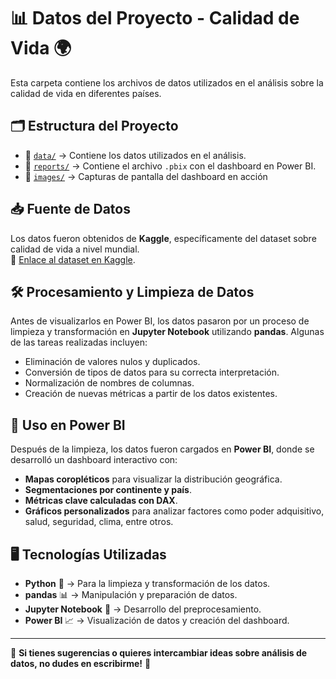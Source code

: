 # 📊 Datos del Proyecto - Calidad de Vida 🌍

Esta carpeta contiene los archivos de datos utilizados en el análisis sobre la calidad de vida en diferentes países.

## 🗂️ Estructura del Proyecto
- 📁 [`data/`](data/) → Contiene los datos utilizados en el análisis.
- 📁 [`reports/`](reports/) → Contiene el archivo `.pbix` con el dashboard en Power BI.
- 📁 [`images/`](images/) → Capturas de pantalla del dashboard en acción

## 📥 Fuente de Datos
Los datos fueron obtenidos de **Kaggle**, específicamente del dataset sobre calidad de vida a nivel mundial.  
📌 [Enlace al dataset en Kaggle](https://www.kaggle.com/datasets/ahmedmohamed2003/quality-of-life-for-each-country).

## 🛠️ Procesamiento y Limpieza de Datos
Antes de visualizarlos en Power BI, los datos pasaron por un proceso de limpieza y transformación en **Jupyter Notebook** utilizando **pandas**. Algunas de las tareas realizadas incluyen:
- Eliminación de valores nulos y duplicados.
- Conversión de tipos de datos para su correcta interpretación.
- Normalización de nombres de columnas.
- Creación de nuevas métricas a partir de los datos existentes.

## 🚀 Uso en Power BI
Después de la limpieza, los datos fueron cargados en **Power BI**, donde se desarrolló un dashboard interactivo con:
- **Mapas coropléticos** para visualizar la distribución geográfica.
- **Segmentaciones por continente y país**.
- **Métricas clave calculadas con DAX**.
- **Gráficos personalizados** para analizar factores como poder adquisitivo, salud, seguridad, clima, entre otros.

## 🖥️ Tecnologías Utilizadas
- **Python** 🐍 → Para la limpieza y transformación de los datos.
- **pandas** 📊 → Manipulación y preparación de datos.
- **Jupyter Notebook** 📒 → Desarrollo del preprocesamiento.
- **Power BI** 📈 → Visualización de datos y creación del dashboard.

---



📢 **Si tienes sugerencias o quieres intercambiar ideas sobre análisis de datos, no dudes en escribirme!** 🚀

